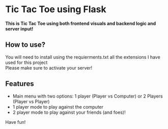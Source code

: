 # Tic Tac Toe using Flask

**This is Tic Tac Toe using both frontend visuals and backend logic and server input!**

## How to use?

You will need to install using the requierments.txt all the extensions I have used for this project<br>
Please make sure to activate your server!

## Features
- Main menu with two options: 1 player (Player vs Computer) or 2 Players (Player vs Player)
- 1 player mode to play against the computer
- 2 player mode to play against your friends (and foes)!

Have fun!
